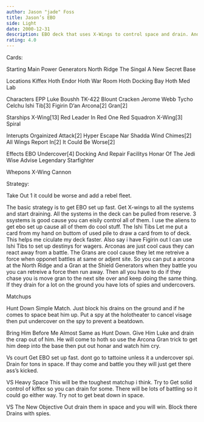 ```yaml
---
author: Jason "jade" Foss
title: Jason’s EBO
side: Light
date: 2000-12-31
description: EBO deck that uses X-Wings to control space and drain. And spies with undercover to cancel force drains.
rating: 4.0
---
```

Cards: 

Starting
Main Power Generators
North Ridge
The Singal
A New Secret Base

Locations
Kiffex
Hoth
Endor
Hoth War Room
Hoth Docking Bay
Hoth Med Lab

Characters
EPP Luke
Boushh
TK-422
Blount
Cracken
Jerome Webb
Tycho Celchu
Ishi Tib[3]
Figirin D’an
Arcona[2]
Gran[2]

Starships
X-Wing[13]
Red Leader In Red One
Red Squadron X-Wing[3]
Spiral

Interupts
Orgainized Attack[2]
Hyper Escape
Nar Shadda Wind Chimes[2]
All Wings Report In[2]
It Could Be Worse[2]

Effects
EBO
Undercover[4]
Docking And Repair Facilitys
Honar Of The Jedi
Wise Advise
Legendary Starfighter

Whepons
X-Wing Cannon 

Strategy: 

Take Out 1 it could be worse and add a rebel fleet.


 The basic strategy is to get EBO set up fast. Get X-wings to all the systems and start draining.
All the systems in the deck can be pulled from reserve. 3 ssystems is good cause you can eisily control all of them. I use the aliens to get ebo set up cause all of them do cool stuff. The Ishi Tibs Let me put a card from my hand on buttom of used pile to draw a card from to of deck. This helps me ciculate my deck faster. Also say i have Figirin out I can use Ishi Tibs to set up destinys for wagers. Arconas are just cool caus they can react away from a battle. The Grans are cool cause they let me retreive a force when opponet battles at same or adjent site. So you can put a arcona at the North Ridge and a Gran at the Shield Generators when they battle you you can retreive a force then run away. Then all you have to do if they chase you is move gran to the next site over and keep doing the same thing. If they drain for a lot on the ground you have lots of spies and undercovers.

Matchups

Hunt Down
Simple Match. Just block his drains on the ground and if he comes to space beat him up. Put a spy at the holotheater to cancel visage then put undercover on the spy to prevent a beatdown.

Bring Him Before Me
Almost Same as Hunt Down. Give Him Luke and drain the crap out of him. He will come to hoth so use the Arcona Gran trick to get him deep into the base then put out honar and watch him cry.

Vs court
Get EBO set up fast. dont go to tattoine unless it a undercover spi. Drain for tons in space. If thay come and battle you they will just get there ass’s kicked.

VS Heavy Space
This will be the toughest matchup i think. Try to Get solid control of kiffex so you can drain for some. There will be lots of battling so it could go either way. Try not to get beat down in space.

VS The New Objective
 Out drain them in space and you will win. Block there Drains with spies.  
